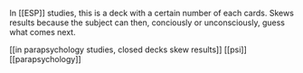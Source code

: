 In [[ESP]] studies, this is a deck with a certain number of each cards. Skews results because the subject can then, conciously or unconsciously,  guess what comes next.

[[in parapsychology studies, closed decks skew results]] 
[[psi]] [[parapsychology]] 